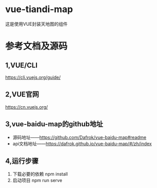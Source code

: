 # vue-tiandi-map
这是使用VUE封装天地图的组件

# 参考文档及源码
##  1,VUE/CLI
https://cli.vuejs.org/guide/
## 2,VUE官网
https://cn.vuejs.org/
## 3,vue-baidu-map的github地址
+ 源码地址——https://github.com/Dafrok/vue-baidu-map#readme
+ api文档地址——https://dafrok.github.io/vue-baidu-map/#/zh/index
## 4,运行步骤
1. 下载必要的依赖
npm install
2. 启动项目
npm run serve
